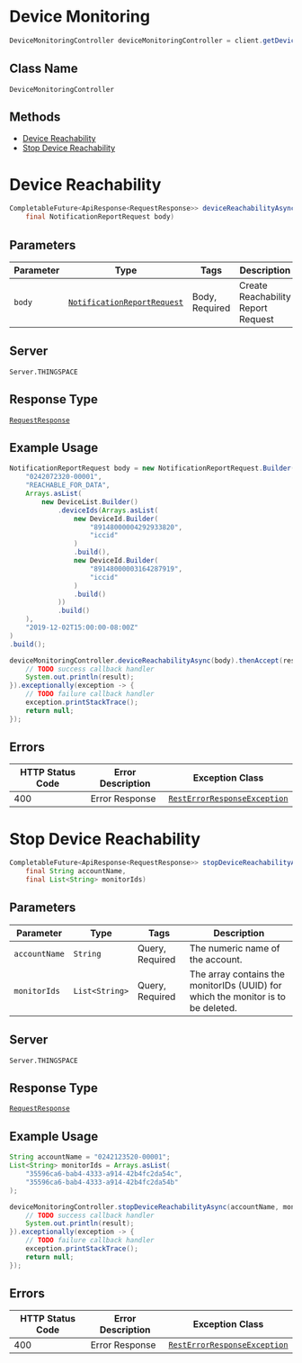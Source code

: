 # Device Monitoring

```java
DeviceMonitoringController deviceMonitoringController = client.getDeviceMonitoringController();
```

## Class Name

`DeviceMonitoringController`

## Methods

* [Device Reachability](../../doc/controllers/device-monitoring.md#device-reachability)
* [Stop Device Reachability](../../doc/controllers/device-monitoring.md#stop-device-reachability)


# Device Reachability

```java
CompletableFuture<ApiResponse<RequestResponse>> deviceReachabilityAsync(
    final NotificationReportRequest body)
```

## Parameters

| Parameter | Type | Tags | Description |
|  --- | --- | --- | --- |
| `body` | [`NotificationReportRequest`](../../doc/models/notification-report-request.md) | Body, Required | Create Reachability Report Request |

## Server

`Server.THINGSPACE`

## Response Type

[`RequestResponse`](../../doc/models/request-response.md)

## Example Usage

```java
NotificationReportRequest body = new NotificationReportRequest.Builder(
    "0242072320-00001",
    "REACHABLE_FOR_DATA",
    Arrays.asList(
        new DeviceList.Builder()
            .deviceIds(Arrays.asList(
                new DeviceId.Builder(
                    "89148000004292933820",
                    "iccid"
                )
                .build(),
                new DeviceId.Builder(
                    "89148000003164287919",
                    "iccid"
                )
                .build()
            ))
            .build()
    ),
    "2019-12-02T15:00:00-08:00Z"
)
.build();

deviceMonitoringController.deviceReachabilityAsync(body).thenAccept(result -> {
    // TODO success callback handler
    System.out.println(result);
}).exceptionally(exception -> {
    // TODO failure callback handler
    exception.printStackTrace();
    return null;
});
```

## Errors

| HTTP Status Code | Error Description | Exception Class |
|  --- | --- | --- |
| 400 | Error Response | [`RestErrorResponseException`](../../doc/models/rest-error-response-exception.md) |


# Stop Device Reachability

```java
CompletableFuture<ApiResponse<RequestResponse>> stopDeviceReachabilityAsync(
    final String accountName,
    final List<String> monitorIds)
```

## Parameters

| Parameter | Type | Tags | Description |
|  --- | --- | --- | --- |
| `accountName` | `String` | Query, Required | The numeric name of the account. |
| `monitorIds` | `List<String>` | Query, Required | The array contains the monitorIDs (UUID) for which the monitor is to be deleted. |

## Server

`Server.THINGSPACE`

## Response Type

[`RequestResponse`](../../doc/models/request-response.md)

## Example Usage

```java
String accountName = "0242123520-00001";
List<String> monitorIds = Arrays.asList(
    "35596ca6-bab4-4333-a914-42b4fc2da54c",
    "35596ca6-bab4-4333-a914-42b4fc2da54b"
);

deviceMonitoringController.stopDeviceReachabilityAsync(accountName, monitorIds).thenAccept(result -> {
    // TODO success callback handler
    System.out.println(result);
}).exceptionally(exception -> {
    // TODO failure callback handler
    exception.printStackTrace();
    return null;
});
```

## Errors

| HTTP Status Code | Error Description | Exception Class |
|  --- | --- | --- |
| 400 | Error Response | [`RestErrorResponseException`](../../doc/models/rest-error-response-exception.md) |

